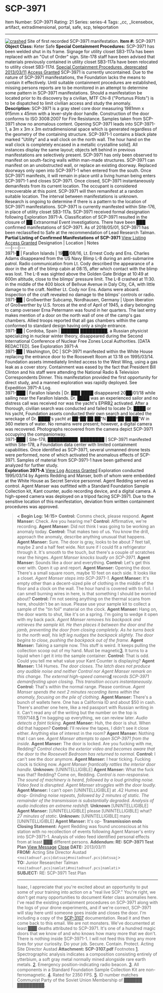 # SCP-3971
Item Number: SCP-3971
Rating: 21
Series: series-4
Tags: _cc, _licensebox, artifact, extradimensional, portal, safe, scp, teleportation

---

[![crashed](https://scp-wiki.wdfiles.com/local--resized-images/scp-3971/crashed/medium.jpg)](https://scp-wiki.wdfiles.com/local--files/scp-3971/crashed)
Site of first recorded SCP-3971 manifestation.
**Item #:** SCP-3971
**Object Class:** Keter Safe
**Special Containment Procedures:** SCP-3971 has been welded shut in its frame. Signage for utility closet SB3-117a has been replaced with an "Out of Order" sign. Site-178 staff have been advised that materials previously contained in utility closet SB3-117a have been relocated to utility closet SB3-117d.
[Special Containment Procedures, deprecated 2013/03/11](javascript:;)
[Access Granted](javascript:;)
SCP-3971 is currently uncontained. Due to the nature of SCP-3971 manifestations, the Foundation lacks the means to contain it effectively. Until suitable containment procedures are established, missing persons reports are to be monitored in an attempt to determine some pattern in SCP-3971 manifestations. Should a manifestation be located prior to its discovery by a civilian, MTF Chi-8 ("Portunus Pilots") is to be dispatched to limit civilian access and study the anomaly.
**Description:** SCP-3971 is a gray steel core door measuring 1981mm x 915mm x 45mm with a lever-style door handle. Construction of the door conforms to ISO 3008:2007 for Fire Resistance. Samples taken from SCP-3971 show no anomalous content.
Opening SCP-3971 leads into SCP-3971-1, a 3m x 3m x 3m extradimensional space which is generated regardless of the geometry of the containing structure. SCP-3971-1 contains a black plate marked "Utility" and a wall clock on the north wall. The hour hand on the wall clock is completely encased in a metallic crystalline solid[1](javascript:;). All instances display the same layout; objects left behind in previous manifestations are selectively present.
SCP-3971 has only been observed to manifest on south-facing walls within man-made structures. SCP-3971 can manifest on an unobstructed wall, or replace an existing doorway. Replaced doorways only open into SCP-3971-1 when entered from the south.
Once SCP-3971 manifests, it will remain in place until a living human being enters SCP-3971-1 and closes SCP-3971. Once closed, SCP-3971 instantaneously demanifests from its current location. The occupant is considered irrecoverable at this point. SCP-3971 will then remanifest at a random suitable location. The interval between manifestations is unknown. Research is ongoing to determine if there is a pattern to the location of SCP-3971 manifestations. SCP-3971 is currently manifested within Site-176, in place of utility closet SB3-117a.
SCP-3971 received formal designation following Exploration 3971-A. Classification of SCP-3971 resulted in the closure of ██ Extranormal Event investigations. There have been ███ confirmed manifestations of SCP-3971.
As of 2018/05/01, SCP-3971 has been reclassified to Safe at the recommendation of Lead Research Talman.
**Partial Listing of Confirmed Manifestations of SCP-3971**
[View Listing](javascript:;)
[Access Granted](javascript:;)
Designation | Location | Notes  
---|---|---  
3971-█ | Farallon Islands | 19██/08/16, Lt. Ernest Cody and Ens. Charles Adams disappeared from the US Navy Blimp L-8 during an anti-submarine patrol. Radio communication from Lt. Cody described the appearance of a door in the aft of the blimp cabin at 08:15, after which contact with the blimp was lost. The L-8 was sighted above the Golden Gate Bridge at 10:49 at 600m altitude, close to the blimps' pressure limit. The L-8 crashed at 11:30. in the middle of the 400 block of Bellvue Avenue in Daly City, CA, with little damage to the craft. Neither Lt. Cody nor Ens. Adams were aboard. Inspection of the craft revealed no damage to the blimps' controls or radio.  
3971-██ | Großwerther Subcamp, Nordhausen, Germany | Upon liberation of Großwerther by U.S. forces at the end of April of 1945, a diary belonging to camp overseer Erna Petermann was found in her quarters. The last entry makes mention of a door on the north wall of one of the camp's gas chambers. Allied troops reported that all gas chambers within the camp conformed to standard design having only a single entrance.  
3971-██ | Cordoba, Spain | ██████ █████████, a Russian physicist specializing in nuclear winter theory, disappeared during the Second International Conference of Nuclear Free Zones Local Authorities. [DATA REDACTED]. See Exploration 3971-A  
3971-██ | Washington, DC | SCP-3971 manifested within the White House replacing the entrance door to the Roosevelt Room at 13:18 on 1995/03/14. Foundation assets immediately limited access to the West Wing, using a gas leak as a cover story. Containment was eased by the fact that President Bill Clinton and his staff were attending the National Radio & Television Correspondents Dinner. This manifestation provided the first opportunity for direct study, and a manned exploration was rapidly deployed. See Expedition 3971-A Log.  
3971-███ | Farallon Islands | Dr. ███ ████ disappeared 20██/01/18 while sailing near the Farallon Islands. Dr. ████ was an experienced sailor and no distress call was received nor was the yacht's EPIRB[2](javascript:;) activated. After a thorough, civilian search was conducted and failed to locate Dr. ████ or his yacht, Foundation assets conducted their own search and located the wreckage of Dr. ████'s yacht at ██°██'██.██"N ███°██'██.██"W in 360 meters of water. No remains were present; however, a digital camera was recovered. Photographs recovered from the camera depict SCP-3971 occupying the companionway.  
3971-███ | Site-178, ██████████, ████████ | SCP-3971 manifested within Site-178, a Foundation data center with limited containment capabilities. Once identified as SCP-3971, several unmanned drone tests were performed, none of which activated the anomalous effects of SCP-3971. Samples of material from SCP-3971-1 have been gathered and analyzed for further study.  
**Exploration 3971-A**
[View Log](javascript:;)
[Access Granted](javascript:;)
Exploration conducted 1995/03/14 by Agents Redding and Manser, both of whom were embedded at the White House as Secret Service personnel. Agent Redding served as control. Agent Manser was outfitted with a Standard Foundation Sample Collection kit, Kant counter, audio recording device, and a digital camera. A high-speed camera was deployed on a tripod facing SCP-3971. Due to the sensitive location of this manifestation, deviation from written containment procedures was approved.
> **< Begin Log: 14:15>**
> **Control:** Comms check, please respond.
> **Agent Manser:** Check. Are you hearing me?
> **Control:** Affirmative, we're recording.
> **Agent Manser:** Did not think I was going to be working an anomaly today.
> **Control:** That makes two of us. You know the drill, approach the anomaly, describe anything unusual that happens.
> **Agent Manser:** Sure. The door is gray, looks to be about 7 feet tall, maybe 2 and a half feet wide. Not sure if I could fit a refrigerator through it. It's smooth to the touch, but there's a couple of scratches near the hinges.
> _Agent Manser knocks loudly on SCP-3971._
> **Agent Manser:** Sounds like a door and everything.
> **Control:** Let's get this over with. Open it up and report.
> **Agent Manser:** Opening the door. There's a small square room, maybe 10 feet on each side. It looks like a closet.
> _Agent Manser steps into SCP-3971-1._
> **Agent Manser:** It's empty other than a decent-sized pile of clothing in the middle of the floor and a clock on the wall. The hour hand is covered with tin foil. I can smell burning wires in here, is that something I should be worried about?
> **Control:** I'm not seeing anything on the thermal scans from here, shouldn't be an issue. Please use your sample kit to collect a sample of the "tin foil" material on the clock.
> **Agent Manser:** Hang on, the door wants to shut, like it's on a spring. I'm going to wedge it open with my back pack.
> _Agent Manser removes his backpack and retrieves the sample kit. He then places it between the door and the jamb, preventing the door from closing completely. As he turns back to the north wall, his left leg nudges the backpack slightly. The door begins to close, pushing the backpack out of the frame._
> **Agent Manser:** Taking a sample now. This stuff is weird. It keeps pulling the collection scoop out of my hand. Must be magnetic[3](javascript:;). It turns to a liquid when I get it into the sample container.
> **Control:** That is odd. Could you tell me what value your Kant Counter is displaying?
> **Agent Manser:** 1.14 Humes.
> _The door closes. The latch does not produce any audible noise and neither Control nor Agent Manser remark on this change. The external high-speed camera[4](javascript:;) records SCP-3971 demanifesting upon closing. This transition occurs instantaneously._
> **Control:** That's within the normal range. Please continue.
> _Agent Manser spends the next 2 minutes recording items within the anomaly, focusing on the pile of clothing._
> **Agent Manser:** There's a bunch of wallets here. One has a California ID and about $50 in cash. There's another one here, like a red passport with Russian writing in it. Can't read any of the writing but the number on the top is 11597148.[5](javascript:;) I'm bagging up everything, we can review later.
> _Audio detects a faint ticking._
> **Agent Manser:** Huh, the door is shut. When did that happen?
> **Control:** I'll review the tapes, I didn't see it close either. Anything else of interest in the room?
> **Agent Manser:** Nothing that I can see.
> _Agent Manser attempts to open SCP-3971 from the inside._
> **Agent Manser:** The door is locked. Are you fucking with me, Redding?
> _Control checks the exterior video and becomes aware that the door to the Roosevelt Bedroom has returned to normal._
> **Control:** I can't see the door anymore.
> **Agent Manser:** I hear ticking. Fucking clock is ticking now.
> _Agent Manser frantically rattles the interior door handle._
> **Unknown:** [UNINTELLIGIBLE]
> **Agent Manser:** What the fuck was that? Redding? Come on, Redding.
> _Control is non-responsive._
> _The sound of machinery is heard, followed by a loud grinding noise. Video feed is disrupted._
> _Agent Manser struggles with the door loudly._
> **Agent Manser:** I can't open [UNINTELLIGIBLE] at .42 Humes and drop-
> _Grinding noise repeats, followed by 2 minutes of static. The remainder of the transmission is substantially degraded. Analysis of audio indicates an extreme redshift._
> **Unknown** [UNINTELLIGIBLE]
> **Agent Manser:** [UNINTELLIGIBLE] please [UNINTELLIGIBLE] what?
> _27 minutes of static._
> **Unknown:** [UNINTELLIGIBLE] many [UNINTELLIGIBLE]
> **Agent Manser:** It's op-
> **Transmission ends**
**Closing Statement:** Agent Redding was found unconscious at his station with no recollection of events following Agent Manser's entry into SCP-3971-1. Analysis of video feed identified personal effects from at least ███ different persons.
**Addendum: RE: SCP-3971 Test Plan**
[View Message](javascript:;)
[Close](javascript:;)
> **DATE:** 2013/03/11  
>  **FROM:** Acting Site Director Austad <`noitadnuof.pcs|datsuaj#noitadnuof.pcs|datsuaj`>  
>  **TO:** Junior Researcher Talman <`noitadnuof.pcs|namlati#noitadnuof.pcs|namlati`>  
>  **SUBJECT:** RE: SCP-3971 Test Plan
> * * *
> Isaac,
> I appreciate that you're excited about an opportunity to put some of your training into action on a "real live SCP." You're right, we don't get many opportunities to document Keter class anomalies here. I've read the existing containment procedures on SCP-3971 along with the logs of your drone experiments, and if we're correct, SCP-3971 will stay here until someone goes inside and closes the door.
> I'm including a copy of the [SCP-3107](/scp-3107) documentation. Read it and then come back to this email.
> We are not monsters. We've documented at least ███ deaths attributed to SCP-3971. It's one of a hundred magic doors that we know of and who knows how many more that we don't. There is nothing inside SCP-3971-1. I will not feed this thing any more lives for your curiosity.
> Do your job.
> Secure. Contain. Protect.
> Acting Site Director Austad
> **Attachment: SCP-3107.pdf**
Footnotes
[1](javascript:;). Spectrographic analysis indicates a composition consisting entirely of ytterbium, a soft gray metal normally mined alongside rare earth metals.
[2](javascript:;). Emergency position-indicating radio beacon.
[3](javascript:;). All components in a Standard Foundation Sample Collection Kit are non-ferromagnetic.
[4](javascript:;). Rated for 2350 FPS.
[5](javascript:;). ID number matches Communist Party of the Soviet Union Membership of ██████ █████████.
  